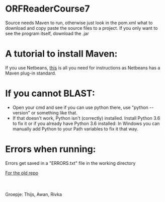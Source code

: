 # ORFReaderCourse7

Source needs Maven to run, otherwise just look in the pom.xml what to download and copy paste the source files to a project.
If you only want to see the program itself, download the .jar

# A tutorial to install Maven:
If you use Netbeans, <a href="https://youtu.be/3ODSQ0EpoQI?list=LLIf5VI5xhBnqfYTVi7Gz2cg">this</a> is all you need for instructions as Netbeans has a Maven plug-in standard.

# If you cannot BLAST:
- Open your cmd and see if you can use python there, use "python --version" or something like that.
- If that doesn't work, Python isn't (correctly) installed. 
Install Python 3.6 to fix it or if you already have Python 3.6 installed: In Windows you can manually add Python to your Path variables to fix it that way.

# Errors when running:
Errors get saved in a "ERRORS.txt" file in the working directory

<a href="https://github.com/youixentoo/ORFReaderCourse7OLD">For the old repo</a>
<br><br><br><br>Groepje: Thijs, Awan, Rivka
